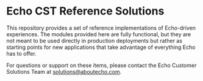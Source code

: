 Echo CST Reference Solutions
============================

This repository provides a set of reference implementations of Echo-driven
experiences. The modules provided here are fully functional, but they are not
meant to be used directly in production deployments but rather as starting
points for new applications that take advantage of everything Echo has to offer.

For questions or support on these items, please contact the Echo Customer
Solutions Team at solutions@aboutecho.com.
